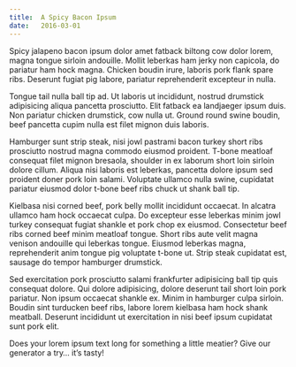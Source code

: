 ```yaml
---
title:  A Spicy Bacon Ipsum
date:   2016-03-01
---
```


Spicy jalapeno bacon ipsum dolor amet fatback biltong cow dolor lorem, magna tongue sirloin andouille. Mollit leberkas ham jerky non capicola, do pariatur ham hock magna. Chicken boudin irure, laboris pork flank spare ribs. Deserunt fugiat pig labore, pariatur reprehenderit excepteur in nulla.
<!--more-->
Tongue tail nulla ball tip ad. Ut laboris ut incididunt, nostrud drumstick adipisicing aliqua pancetta prosciutto. Elit fatback ea landjaeger ipsum duis. Non pariatur chicken drumstick, cow nulla ut. Ground round swine boudin, beef pancetta cupim nulla est filet mignon duis laboris.

Hamburger sunt strip steak, nisi jowl pastrami bacon turkey short ribs prosciutto nostrud magna commodo eiusmod proident. T-bone meatloaf consequat filet mignon bresaola, shoulder in ex laborum short loin sirloin dolore cillum. Aliqua nisi laboris est leberkas, pancetta dolore ipsum sed proident doner pork loin salami. Voluptate ullamco nulla swine, cupidatat pariatur eiusmod dolor t-bone beef ribs chuck ut shank ball tip.

Kielbasa nisi corned beef, pork belly mollit incididunt occaecat. In alcatra ullamco ham hock occaecat culpa. Do excepteur esse leberkas minim jowl turkey consequat fugiat shankle et pork chop ex eiusmod. Consectetur beef ribs corned beef minim meatloaf tongue. Short ribs aute velit magna venison andouille qui leberkas tongue. Eiusmod leberkas magna, reprehenderit anim tongue pig voluptate t-bone ut. Strip steak cupidatat est, sausage do tempor hamburger drumstick.

Sed exercitation pork prosciutto salami frankfurter adipisicing ball tip quis consequat dolore. Qui dolore adipisicing, dolore deserunt tail short loin pork pariatur. Non ipsum occaecat shankle ex. Minim in hamburger culpa sirloin. Boudin sint turducken beef ribs, labore lorem kielbasa ham hock shank meatball. Deserunt incididunt ut exercitation in nisi beef ipsum cupidatat sunt pork elit.

Does your lorem ipsum text long for something a little meatier? Give our generator a try… it’s tasty!
